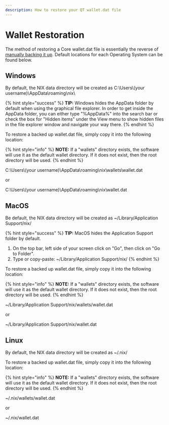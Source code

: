 ```yaml
---
description: How to restore your QT wallet.dat file
---
```


# Wallet Restoration

The method of restoring a Core wallet.dat file is essentially the reverse of [manually backing it up](wallet-backup.md#manual-backup). Default locations for each Operating System can be found below.

## Windows

By default, the NIX data directory will be created as C:\Users\\(your username\)\AppData\roaming\nix\

{% hint style="success" %}
**TIP:** Windows hides the AppData folder by default when using the graphical file explorer. In order to get inside the AppData folder, you can either type "%AppData%" into the search bar or check the box for "Hidden items" under the View menu to show hidden files in the file explorer window and navigate your way there.
{% endhint %}

To restore a backed up wallet.dat file, simply copy it into the following location:

{% hint style="info" %}
**NOTE:** If a "wallets" directory exists, the software will use it as the default wallet directory. If it does not exist, then the root directory will be used.
{% endhint %}

C:\Users\\(your username\)\AppData\roaming\nix\wallets\wallet.dat

or

C:\Users\\(your username\)\AppData\roaming\nix\wallet.dat

## MacOS

Be default, the NIX data directory will be created as ~/Library/Application Support/nix/

{% hint style="success" %}
**TIP:** MacOS hides the Application Support folder by default.  
1. On the top bar, left side of your screen click on "Go", then click on "Go to Folder".  
2. Type or copy-paste: ~/Library/Application Support/nix/
{% endhint %}

To restore a backed up wallet.dat file, simply copy it into the following location:

{% hint style="info" %}
**NOTE:** If a "wallets" directory exists, the software will use it as the default wallet directory. If it does not exist, then the root directory will be used.
{% endhint %}

~/Library/Application Support/nix/wallets/wallet.dat

or

~/Library/Application Support/nix/wallet.dat

## Linux

By default, the NIX data directory will be created as ~/.nix/

To restore a backed up wallet.dat file, simply copy it into the following location:

{% hint style="info" %}
**NOTE:** If a "wallets" directory exists, the software will use it as the default wallet directory. If it does not exist, then the root directory will be used.
{% endhint %}

~/.nix/wallets/wallet.dat

or

~/.nix/wallet.dat

